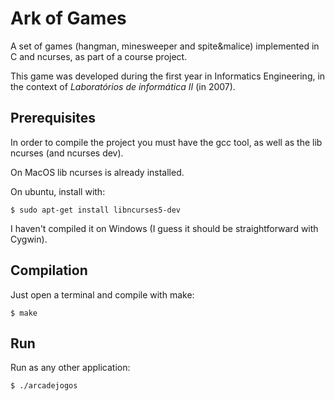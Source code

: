 Ark of Games
===

A set of games (hangman, minesweeper and spite&amp;malice) implemented in C and ncurses, as part of a course project.

This game was developed during the first year in Informatics Engineering, in the context of *Laboratórios de informática II* (in 2007). 

Prerequisites
---
In order to compile the project you must have the gcc tool, as well as the lib ncurses (and ncurses dev).

On MacOS lib ncurses is already installed.

On ubuntu, install with:

	$ sudo apt-get install libncurses5-dev
	
I haven't compiled it on Windows (I guess it should be straightforward with Cygwin).

Compilation
---
Just open a terminal and compile with make:

	$ make
	
Run
---
Run as any other application:

	$ ./arcadejogos